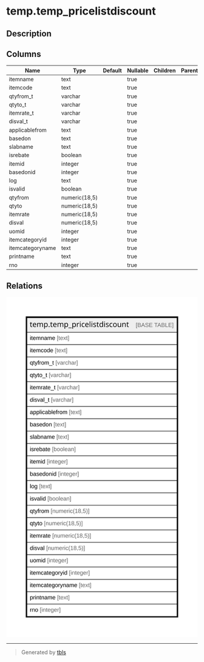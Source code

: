 # temp.temp_pricelistdiscount

## Description

## Columns

| Name | Type | Default | Nullable | Children | Parents | Comment |
| ---- | ---- | ------- | -------- | -------- | ------- | ------- |
| itemname | text |  | true |  |  |  |
| itemcode | text |  | true |  |  |  |
| qtyfrom_t | varchar |  | true |  |  |  |
| qtyto_t | varchar |  | true |  |  |  |
| itemrate_t | varchar |  | true |  |  |  |
| disval_t | varchar |  | true |  |  |  |
| applicablefrom | text |  | true |  |  |  |
| basedon | text |  | true |  |  |  |
| slabname | text |  | true |  |  |  |
| isrebate | boolean |  | true |  |  |  |
| itemid | integer |  | true |  |  |  |
| basedonid | integer |  | true |  |  |  |
| log | text |  | true |  |  |  |
| isvalid | boolean |  | true |  |  |  |
| qtyfrom | numeric(18,5) |  | true |  |  |  |
| qtyto | numeric(18,5) |  | true |  |  |  |
| itemrate | numeric(18,5) |  | true |  |  |  |
| disval | numeric(18,5) |  | true |  |  |  |
| uomid | integer |  | true |  |  |  |
| itemcategoryid | integer |  | true |  |  |  |
| itemcategoryname | text |  | true |  |  |  |
| printname | text |  | true |  |  |  |
| rno | integer |  | true |  |  |  |

## Relations

![er](temp.temp_pricelistdiscount.svg)

---

> Generated by [tbls](https://github.com/k1LoW/tbls)
